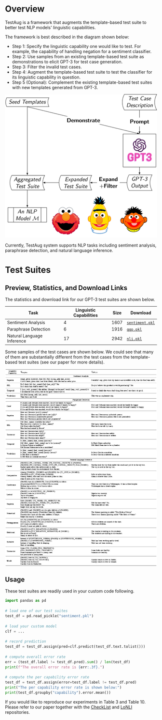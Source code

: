 # Overview

TestAug is a framework that augments the template-based test suite to better test NLP models' linguistic capabilities.

The framework is best described in the diagram shown below:
- Step 1: Specify the linguistic capability one would like to test. For example, the capability of handling negation for a sentiment classifier.
- Step 2: Use samples from an existing template-based test suite as demonstrations to elicit GPT-3 for test case generation. 
- Step 3: Filter the invalid test cases.
- Step 4: Augment the template-based test suite to test the classifier for its linguistic capability in question.
- Step 5 (Optional): Complement the existing template-based test suites with new templates generated from GPT-3.

![](resources/001.png)

Currently, TestAug system supports NLP tasks including sentiment analysis, paraphrase detection, and natural language inference. 

# Test Suites

## Preview, Statistics, and Download Links

The statistics and download link for our GPT-3 test suites are shown below.

| Task                       | Linguistic Capabilities | Size | Download                              |
| -------------------------- | ----------------------- | ---- | ------------------------------------- |
| Sentiment Analysis         | 4                       | 1607 | [`sentiment.pkl`](data/sentiment.pkl) |
| Paraphrase Detection       | 6                       | 1916 | [`qqp.pkl`](data/qqp.pkl)             |
| Natural Language Inference | 17                      | 2942 | [`nli.pkl`](data/nli.pkl)             |

Some samples of the test cases are shown below. We could see that many of them are substantially different from the test cases from the template-based test suites (see our paper for more details).

![](resources/002.jpg)

## Usage

These test suites are readily used in your custom code following.

```python
import pandas as pd

# load one of our test suites
test_df = pd.read_pickle("sentiment.pkl")

# load your custom model 
clf = ...

# record prediction
test_df = test_df.assign(pred=clf.predict(test_df.text.tolist()))

# compute overall error rate
err = (test_df.label != test_df.pred).sum() / len(test_df)
print(f"The overall error rate is {err:.3f}.")

# compute the per capability error rate
test_df = test_df.assign(error=test_df.label != test_df.pred)
print("The per capability error rate is shown below:")
print(test_df.groupby("capability").error.mean())
```

If you would like to reproduce our experiments in Table 3 and Table 10. Please refer to our paper together with the [CheckList](https://github.com/marcotcr/checklist) and [LoNLI](https://github.com/microsoft/LoNLI) repositories.


